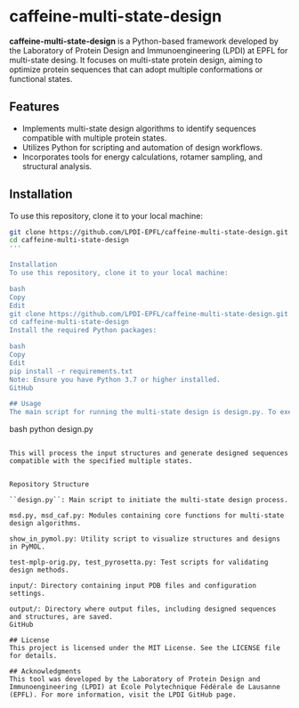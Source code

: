 # caffeine-multi-state-design

**caffeine-multi-state-design** is a Python-based framework developed by the Laboratory of Protein Design and Immunoengineering (LPDI) at EPFL for multi-state desing. It focuses on multi-state protein design, aiming to optimize protein sequences that can adopt multiple conformations or functional states.

## Features

- Implements multi-state design algorithms to identify sequences compatible with multiple protein states.
- Utilizes Python for scripting and automation of design workflows.
- Incorporates tools for energy calculations, rotamer sampling, and structural analysis.

## Installation

To use this repository, clone it to your local machine:

```bash
git clone https://github.com/LPDI-EPFL/caffeine-multi-state-design.git
cd caffeine-multi-state-design
'''

Installation
To use this repository, clone it to your local machine:

bash
Copy
Edit
git clone https://github.com/LPDI-EPFL/caffeine-multi-state-design.git
cd caffeine-multi-state-design
Install the required Python packages:

bash
Copy
Edit
pip install -r requirements.txt
Note: Ensure you have Python 3.7 or higher installed.
GitHub

## Usage
The main script for running the multi-state design is design.py. To execute the design process:

```
bash
python design.py
```

This will process the input structures and generate designed sequences compatible with the specified multiple states.


Repository Structure

``design.py``: Main script to initiate the multi-state design process.

msd.py, msd_caf.py: Modules containing core functions for multi-state design algorithms.

show_in_pymol.py: Utility script to visualize structures and designs in PyMOL.

test-mplp-orig.py, test_pyrosetta.py: Test scripts for validating design methods.

input/: Directory containing input PDB files and configuration settings.

output/: Directory where output files, including designed sequences and structures, are saved.
GitHub

## License
This project is licensed under the MIT License. See the LICENSE file for details.

## Acknowledgments
This tool was developed by the Laboratory of Protein Design and Immunoengineering (LPDI) at École Polytechnique Fédérale de Lausanne (EPFL). For more information, visit the LPDI GitHub page.


